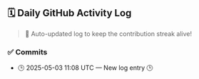 ## 🗓️ Daily GitHub Activity Log

> 🤖 Auto-updated log to keep the contribution streak alive!

### ✅ Commits

- 🕒 2025-05-03 11:08 UTC — New log entry 🕒

